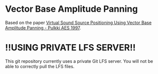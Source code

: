 # Vector Base Amplitude Panning 

Based on the paper [Virtual Sound Source Positioning Using Vector Base Amplitude Panning - Pulkki AES 1997](https://thxlive.sharepoint.com/:b:/s/THXMobileSoftwareEngineering/EZtBJ6o-IbNOlz1OsNYhZOUB0E0JQEIT3FF3u3eLmRUO6Q?e=uEPdjj).

# !!USING PRIVATE LFS SERVER!!

This git repository currently uses a private Git LFS server. You will not be able to correctly pull the LFS files. 